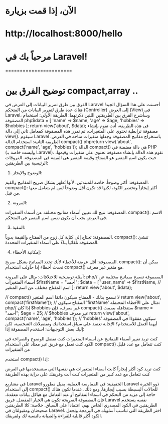 # الآن، إذا قمت بزيارة 
# http://localhost:8000/hello 

#  مرحباً بك في Laravel!

=======================

# توضيح الفرق بين compact,array ..

الفرق بين طرق تمرير البيانات إلى العرض في Laravel
أحسنت على هذا السؤال الجيد! هناك عدة طرق لتمرير البيانات من المتحكم (Controller) إلى العرض (View) في Laravel، وسأشرح الفرق بين الطريقتين اللتين ذكرتهما:
الطريقة الأولى: استخدام المصفوفة
php$data = [
    'name' => $name,
    'age' => $age,
    'hobbies' => $hobbies
];
return view('about', $data);
في هذه الطريقة، أنت تقوم بإنشاء مصفوفة ترابطية تحتوي على المتغيرات، ثم تمرر هذه المصفوفة كمعامل ثاني إلى دالة view(). سيقوم Laravel باستخراج مفاتيح المصفوفة وجعلها متغيرات متاحة في العرض.
الطريقة الثانية: استخدام الدالة compact()
phpreturn view('about', compact('name', 'age', 'hobbies'));
الدالة compact() هي دالة مضمنة في PHP (وليست خاصة بـ Laravel). تقوم هذه الدالة بإنشاء مصفوفة تحتوي على متغيرات وقيمها، حيث يكون اسم المتغير هو المفتاح وقيمة المتغير هي القيمة في المصفوفة.
الفروقات الرئيسية بين الطريقتين:
1. الوضوح والإيجاز:

المصفوفة: أكثر وضوحاً، خاصة للمبتدئين، لأنها تُظهر بشكل صريح المفاتيح والقيم.
compact(): أكثر إيجازاً وتختصر الكود، لكنها قد تكون أقل وضوحاً لمن لم يتعامل معها من قبل.

2. المرونة:

المصفوفة: تتيح لك تعيين أسماء مفاتيح مختلفة عن أسماء المتغيرات.
compact(): الاسم في العرض يجب أن يكون نفس اسم المتغير في المتحكم.

3. التنفيذ:

المصفوفة: تحتاج إلى كتابة كل زوج من المفتاح والقيمة يدوياً.
compact(): تنشئ المصفوفة تلقائياً بناءً على أسماء المتغيرات المحددة.

4. إمكانية الأخطاء:

المصفوفة: أقل عرضة للأخطاء لأنك تحدد المفاتيح بشكل صريح.
compact(): يمكن أن تحدث أخطاء إذا حاولت استخدام compact() مع متغير غير معرف.

أمثلة توضيحية للاختلافات:
مثال على المرونة:
php// المصفوفة تسمح بمفاتيح مختلفة عن أسماء المتغيرات
$firstName = "أحمد";
$data = [
    'user_name' => $firstName,  // اسم المفتاح مختلف عن اسم المتغير
];
return view('about', $data);

// compact() لا تسمح بذلك - المفتاح سيكون دائمًا اسم المتغير
return view('about', compact('firstName'));  // المفتاح سيكون 'firstName'
مثال على الأخطاء المحتملة:
php// إذا كان $hobbies غير معرف، فإن compact() ستتجاهله بصمت
$name = "أحمد";
$age = 25;
// $hobbies غير معرف
return view('about', compact('name', 'age', 'hobbies'));  // 'hobbies' سيكون مفقودًا في المصفوفة
أيهما أفضل للاستخدام؟
الإجابة تعتمد على سياق استخدامك وتفضيلاتك الشخصية، لكن إليك بعض التوجيهات:
استخدم المصفوفة إذا:

كنت تريد تغيير أسماء المفاتيح عن أسماء المتغيرات
كنت تفضل الوضوح والصراحة في الكود
كنت تعمل مع فريق غير معتاد على استخدام compact()
كنت تتعامل مع عدد قليل من المتغيرات

استخدم compact() إذا:

كنت تريد كود أكثر إيجازاً
كانت أسماء المتغيرات هي نفسها التي ستستخدمها في العرض
كنت تتعامل مع عدد كبير من المتغيرات
كنت أنت وفريقك على دراية بهذه الطريقة

في مشاريع Laravel الحقيقية:
في الممارسة العملية، يميل مطورو Laravel ذوو الخبرة إلى استخدام compact() للحالات البسيطة بسبب إيجازها. ومع ذلك، عندما تكون هناك حاجة إلى مزيد من التحكم في أسماء المفاتيح أو عند التعامل مع هياكل بيانات معقدة، فإن المصفوفة الصريحة تكون هي الخيار المفضل.
فريق Laravel نفسه يستخدم الطريقتين في الكود المصدري الخاص بهم، اعتماداً على السياق.
خلاصة:
كلا الطريقتين صحيحتان ومقبولتان في Laravel. اختر الطريقة التي تناسب أسلوبك في البرمجة وتجعل الكود أكثر قابلية للقراءة والصيانة بالنسبة لك ولفريقك.

